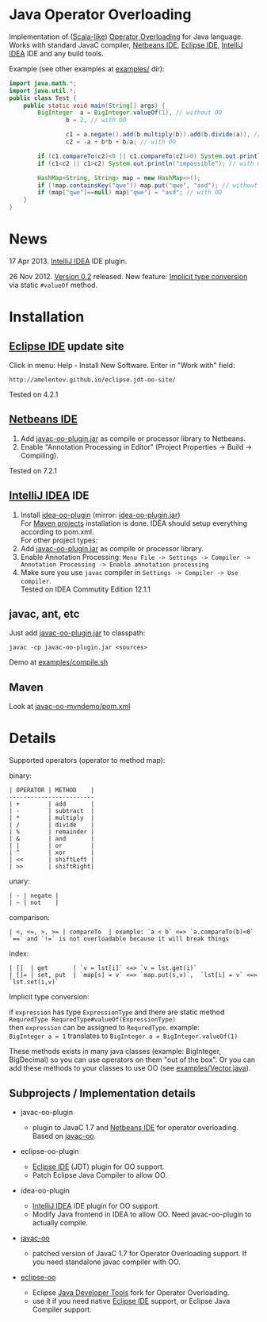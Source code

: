 # Java Operator Overloading #

Implementation of ([Scala-like]) [Operator Overloading] for Java language.
Works with standard JavaC compiler, [Netbeans IDE], [Eclipse IDE], [IntelliJ IDEA] IDE and any build tools.

Example (see other examples at [examples/](https://github.com/amelentev/java-oo/tree/master/examples) dir):

```java
import java.math.*;
import java.util.*;
public class Test {
	public static void main(String[] args) {
		BigInteger  a = BigInteger.valueOf(1), // without OO
				b = 2, // with OO

				c1 = a.negate().add(b.multiply(b)).add(b.divide(a)), // without OO
				c2 = -a + b*b + b/a; // with OO

		if (c1.compareTo(c2)<0 || c1.compareTo(c2)>0) System.out.println("impossible"); // without OO
		if (c1<c2 || c1>c2) System.out.println("impossible"); // with OO

		HashMap<String, String> map = new HashMap<>();
		if (!map.containsKey("qwe")) map.put("qwe", "asd"); // without OO
		if (map["qwe"]==null) map["qwe"] = "asd"; // with OO
	}
}
```

# News #
17 Apr 2013. [IntelliJ IDEA](#IDEA) IDE plugin.

26 Nov 2012. [Version 0.2](https://github.com/amelentev/java-oo/issues?milestone=1&state=closed) released. New feature: [Implicit type conversion](https://github.com/amelentev/java-oo/issues/4) via static `#valueOf` method.

# Installation #

## [Eclipse IDE] update site ##
Click in menu: Help - Install New Software. Enter in "Work with" field:

	http://amelentev.github.io/eclipse.jdt-oo-site/

Tested on 4.2.1

## [Netbeans IDE] ##
1. Add [javac-oo-plugin.jar] as compile or processor library to Netbeans.
2. Enable "Annotation Processing in Editor" (Project Properties -> Build -> Compiling).

Tested on 7.2.1

## <a id='IDEA'></a> [IntelliJ IDEA] IDE ##
1. Install [idea-oo-plugin](http://plugins.jetbrains.com/plugin?pr=&pluginId=7224)
(mirror: [idea-oo-plugin.jar]) <br/>
For [Maven projects](#maven) installation is done. IDEA should setup everything according to pom.xml. <br/>
For other project types: <br/>
2. Add [javac-oo-plugin.jar] as compile or processor library.
3. Enable Annotation Processing:
`Menu File -> Settings -> Compiler -> Annotation Processing -> Enable annotation processing`
4. Make sure you use `javac` compiler in `Settings -> Compiler -> Use compiler`. <br/>
Tested on IDEA Commutity Edition 12.1.1

## javac, ant, etc ##
Just add [javac-oo-plugin.jar] to classpath:
```
javac -cp javac-oo-plugin.jar <sources>
```
Demo at [examples/compile.sh](https://github.com/amelentev/java-oo/blob/master/examples/compile.sh)

## <a id='maven'></a> Maven ##
Look at [javac-oo-mvndemo/pom.xml](https://github.com/amelentev/java-oo/blob/master/javac-oo-mvndemo/pom.xml)

# Details #

Supported operators (operator to method map):

binary:

	| OPERATOR | METHOD    |
	------------------------
	| +        | add       |
	| -        | subtract  |
	| *        | multiply  |
	| /        | divide    |
	| %        | remainder |
	| &        | and       |
	| |        | or        |
	| ^        | xor       |
	| <<       | shiftLeft |
	| >>       | shiftRight|

unary:

	| - | negate |
	| ~ | not    |

comparison:

	| <, <=, >, >= | compareTo	| example: `a < b` <=> `a.compareTo(b)<0`
	`==` and `!=` is not overloadable because it will break things

index:

	| []  | get       | `v = lst[i]` <=> `v = lst.get(i)`
	| []= | set, put  | `map[s] = v` <=> `map.put(s,v)`,  `lst[i] = v` <=> `lst.set(i,v)`

Implicit type conversion:

if `expression` has type `ExpressionType` and there are static method `RequredType RequredType#valueOf(ExpressionType)`<br/> 
then `expression` can be assigned to `RequredType`.
example: <br/>
`BigInteger a = 1` translates to `BigInteger a = BigInteger.valueOf(1)`

These methods exists in many java classes (example: BigInteger, BigDecimal) so you can
use operators on them "out of the box". Or you can add these methods to your classes to use OO (see [examples/Vector.java](https://github.com/amelentev/java-oo/blob/master/examples/Vector.java)).


## Subprojects / Implementation details

- javac-oo-plugin
	- plugin to JavaC 1.7 and [Netbeans IDE] for operator overloading. Based on [javac-oo].

- eclipse-oo-plugin
	- [Eclipse IDE] (JDT) plugin for OO support.
	- Patch Eclipse Java Compiler to allow OO.

- idea-oo-plugin
	- [IntelliJ IDEA] IDE plugin for OO support. 
	- Modify Java frontend in IDEA to allow OO. Need javac-oo-plugin to actually compile.

- [javac-oo]
	- patched version of JavaC 1.7 for Operator Overloading support. If you need standalone javac compiler with OO.

- [eclipse-oo]
	- Eclipse [Java Developer Tools] fork for Operator Overloading.
	- use it if you need native [Eclipse IDE] support, or Eclipse Java Compiler support.


[Scala-like]: http://www.slideshare.net/joeygibson/operator-overloading-in-scala-2923973
[javac-oo]: https://bitbucket.org/amelentev/javac-oo
[lombok]: http://projectlombok.org/
[lombok-oo]: https://github.com/amelentev/lombok-oo
[Eclipse IDE]: http://eclipse.org/
[Netbeans IDE]: http://www.netbeans.org/
[IntelliJ IDEA]: http://www.jetbrains.com/idea/
[Java Developer Tools]: http://eclipse.org/jdt/
[eclipse-oo]: https://github.com/amelentev/eclipse.jdt-oo
[Operator Overloading]: http://en.wikipedia.org/wiki/Operator_overloading

[javac-oo-plugin.jar]: http://amelentev.github.io/mvnrepo/java-oo/javac-oo-plugin/0.2/javac-oo-plugin-0.2.jar
[idea-oo-plugin.jar]: http://amelentev.github.io/mvnrepo/java-oo/idea-oo-plugin/idea-oo-plugin-0.2.jar
